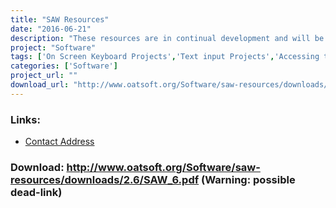 ```yaml
---
title: "SAW Resources"
date: "2016-06-21"
description: "These resources are in continual development and will be updated from time to time.  All contributions of new selection sets for SAW with be gratefully received."
project: "Software"
tags: ['On Screen Keyboard Projects','Text input Projects','Accessing the Web','Symbols','Alternative Access','Learning and Education', 'Possible-404']
categories: ['Software']
project_url: ""
download_url: "http://www.oatsoft.org/Software/saw-resources/downloads/2.6/SAW_6.pdf"
---
```



### Links:
- <a href="mailto:colven@ace-centre.org.uk">Contact Address</a>

### Download: http://www.oatsoft.org/Software/saw-resources/downloads/2.6/SAW_6.pdf (Warning: possible dead-link)